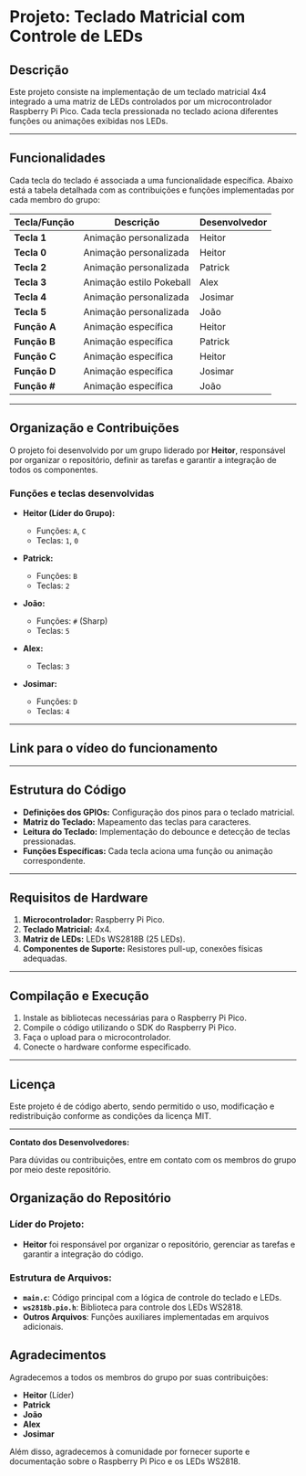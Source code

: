 # Projeto: Teclado Matricial com Controle de LEDs

## Descrição

Este projeto consiste na implementação de um teclado matricial 4x4 integrado a uma matriz de LEDs controlados por um microcontrolador Raspberry Pi Pico. Cada tecla pressionada no teclado aciona diferentes funções ou animações exibidas nos LEDs.

---

## Funcionalidades

Cada tecla do teclado é associada a uma funcionalidade específica. Abaixo está a tabela detalhada com as contribuições e funções implementadas por cada membro do grupo:

| **Tecla/Função** | **Descrição**                      | **Desenvolvedor** |
|-------------------|------------------------------------|-------------------|
| **Tecla 1**       | Animação personalizada            | Heitor            |
| **Tecla 0**       | Animação personalizada            | Heitor            |
| **Tecla 2**       | Animação personalizada            | Patrick           |
| **Tecla 3**       | Animação estilo Pokeball          | Alex              |
| **Tecla 4**       | Animação personalizada            | Josimar           |
| **Tecla 5**       | Animação personalizada            | João              |
| **Função A**      | Animação específica               | Heitor            |
| **Função B**      | Animação específica               | Patrick           |
| **Função C**      | Animação específica               | Heitor            |
| **Função D**      | Animação específica               | Josimar           |
| **Função #**      | Animação específica               | João              |

---


## Organização e Contribuições

O projeto foi desenvolvido por um grupo liderado por **Heitor**, responsável por organizar o repositório, definir as tarefas e garantir a integração de todos os componentes.

### Funções e teclas desenvolvidas

- **Heitor (Líder do Grupo):**
  - Funções: `A`, `C`
  - Teclas: `1`, `0`

- **Patrick:**
  - Funções: `B`
  - Teclas: `2`

- **João:**
  - Funções: `#` (Sharp)
  - Teclas: `5`

- **Alex:**
  - Teclas: `3`

- **Josimar:**
  - Funções: `D`
  - Teclas: `4`

---

## Link para o vídeo do funcionamento


---

## Estrutura do Código

- **Definições dos GPIOs:** Configuração dos pinos para o teclado matricial.
- **Matriz do Teclado:** Mapeamento das teclas para caracteres.
- **Leitura do Teclado:** Implementação do debounce e detecção de teclas pressionadas.
- **Funções Específicas:** Cada tecla aciona uma função ou animação correspondente.

---

## Requisitos de Hardware

1. **Microcontrolador:** Raspberry Pi Pico.
2. **Teclado Matricial:** 4x4.
3. **Matriz de LEDs:** LEDs WS2818B (25 LEDs).
4. **Componentes de Suporte:** Resistores pull-up, conexões físicas adequadas.

---

## Compilação e Execução

1. Instale as bibliotecas necessárias para o Raspberry Pi Pico.
2. Compile o código utilizando o SDK do Raspberry Pi Pico.
3. Faça o upload para o microcontrolador.
4. Conecte o hardware conforme especificado.

---

## Licença

Este projeto é de código aberto, sendo permitido o uso, modificação e redistribuição conforme as condições da licença MIT.

---

**Contato dos Desenvolvedores:**

Para dúvidas ou contribuições, entre em contato com os membros do grupo por meio deste repositório.



## Organização do Repositório

### Líder do Projeto:
- **Heitor** foi responsável por organizar o repositório, gerenciar as tarefas e garantir a integração do código.

### Estrutura de Arquivos:
- **`main.c`**: Código principal com a lógica de controle do teclado e LEDs.
- **`ws2818b.pio.h`**: Biblioteca para controle dos LEDs WS2818.
- **Outros Arquivos**: Funções auxiliares implementadas em arquivos adicionais.



## Agradecimentos

Agradecemos a todos os membros do grupo por suas contribuições:

- **Heitor** (Líder)
- **Patrick**
- **João**
- **Alex**
- **Josimar**

Além disso, agradecemos à comunidade por fornecer suporte e documentação sobre o Raspberry Pi Pico e os LEDs WS2818.

